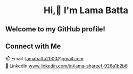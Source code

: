 <h1 align="center"> Hi,👋 I'm Lama Batta </h1>

## Welcome to my GitHub profile!
## Connect with Me
📫 Email :lamabatta2000@gmail.com <br>
💼 LinkedIn www.linkedin.com/in/lama-shareef-926a1b2b8
<br><br>

<!--
**Lamabatt20/Lamabatt20** is a ✨ _special_ ✨ repository because its `README.md` (this file) appears on your GitHub profile.

Here are some ideas to get you started:

- 🔭 I’m currently working on ...
- 🌱 I’m currently learning ...
- 👯 I’m looking to collaborate on ...
- 🤔 I’m looking for help with ...
- 💬 Ask me about ...
- 📫 How to reach me: ...
- 😄 Pronouns: ...
- ⚡ Fun fact: ...
-->
